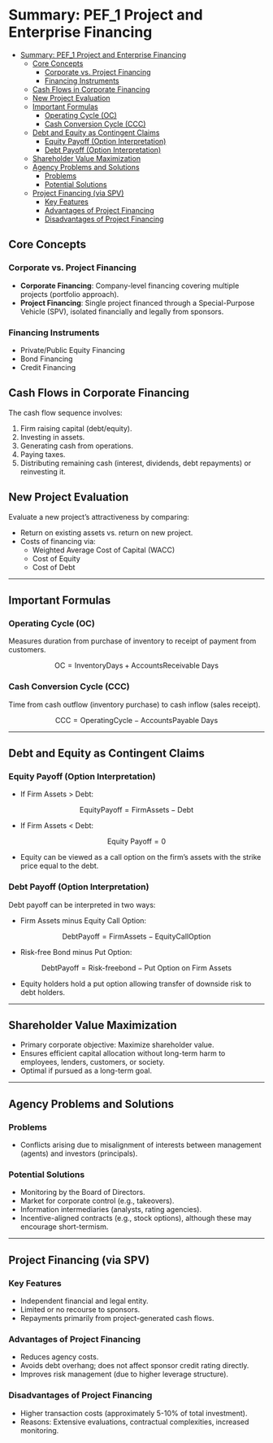 # Summary: PEF_1 Project and Enterprise Financing
- [Summary: PEF\_1 Project and Enterprise Financing](#summary-pef_1-project-and-enterprise-financing)
  - [Core Concepts](#core-concepts)
    - [Corporate vs. Project Financing](#corporate-vs-project-financing)
    - [Financing Instruments](#financing-instruments)
  - [Cash Flows in Corporate Financing](#cash-flows-in-corporate-financing)
  - [New Project Evaluation](#new-project-evaluation)
  - [Important Formulas](#important-formulas)
    - [Operating Cycle (OC)](#operating-cycle-oc)
    - [Cash Conversion Cycle (CCC)](#cash-conversion-cycle-ccc)
  - [Debt and Equity as Contingent Claims](#debt-and-equity-as-contingent-claims)
    - [Equity Payoff (Option Interpretation)](#equity-payoff-option-interpretation)
    - [Debt Payoff (Option Interpretation)](#debt-payoff-option-interpretation)
  - [Shareholder Value Maximization](#shareholder-value-maximization)
  - [Agency Problems and Solutions](#agency-problems-and-solutions)
    - [Problems](#problems)
    - [Potential Solutions](#potential-solutions)
  - [Project Financing (via SPV)](#project-financing-via-spv)
    - [Key Features](#key-features)
    - [Advantages of Project Financing](#advantages-of-project-financing)
    - [Disadvantages of Project Financing](#disadvantages-of-project-financing)

## Core Concepts

### Corporate vs. Project Financing
- **Corporate Financing**: Company-level financing covering multiple projects (portfolio approach).
- **Project Financing**: Single project financed through a Special-Purpose Vehicle (SPV), isolated financially and legally from sponsors.

### Financing Instruments
- Private/Public Equity Financing
- Bond Financing
- Credit Financing

## Cash Flows in Corporate Financing

The cash flow sequence involves:
1. Firm raising capital (debt/equity).
2. Investing in assets.
3. Generating cash from operations.
4. Paying taxes.
5. Distributing remaining cash (interest, dividends, debt repayments) or reinvesting it.

## New Project Evaluation

Evaluate a new project’s attractiveness by comparing:
- Return on existing assets vs. return on new project.
- Costs of financing via:
  - Weighted Average Cost of Capital (WACC)
  - Cost of Equity
  - Cost of Debt

---

## Important Formulas

### Operating Cycle (OC)
Measures duration from purchase of inventory to receipt of payment from customers.

$$
\text{OC} = \text{InventoryDays} + \text{AccountsReceivable~Days}
$$

### Cash Conversion Cycle (CCC)
Time from cash outflow (inventory purchase) to cash inflow (sales receipt).

$$
\text{CCC} = \text{OperatingCycle} - \text{AccountsPayable~Days}
$$

---

## Debt and Equity as Contingent Claims

### Equity Payoff (Option Interpretation)
- If Firm Assets $>$ Debt:

$$
\text{EquityPayoff} = \text{FirmAssets} - \text{Debt}
$$

- If Firm Assets $<$ Debt:

$$
\text{Equity~Payoff} = 0
$$

- Equity can be viewed as a call option on the firm’s assets with the strike price equal to the debt.

### Debt Payoff (Option Interpretation)
Debt payoff can be interpreted in two ways:
- Firm Assets minus Equity Call Option:

$$
\text{DebtPayoff} = \text{FirmAssets} - \text{EquityCallOption}
$$

- Risk-free Bond minus Put Option:

$$
\text{DebtPayoff} = \text{Risk-freebond} - \text{Put Option on Firm Assets}
$$

- Equity holders hold a put option allowing transfer of downside risk to debt holders.

---

## Shareholder Value Maximization
- Primary corporate objective: Maximize shareholder value.
- Ensures efficient capital allocation without long-term harm to employees, lenders, customers, or society.
- Optimal if pursued as a long-term goal.

---

## Agency Problems and Solutions

### Problems
- Conflicts arising due to misalignment of interests between management (agents) and investors (principals).

### Potential Solutions
- Monitoring by the Board of Directors.
- Market for corporate control (e.g., takeovers).
- Information intermediaries (analysts, rating agencies).
- Incentive-aligned contracts (e.g., stock options), although these may encourage short-termism.

---

## Project Financing (via SPV)

### Key Features
- Independent financial and legal entity.
- Limited or no recourse to sponsors.
- Repayments primarily from project-generated cash flows.

### Advantages of Project Financing
- Reduces agency costs.
- Avoids debt overhang; does not affect sponsor credit rating directly.
- Improves risk management (due to higher leverage structure).

### Disadvantages of Project Financing
- Higher transaction costs (approximately 5-10% of total investment).
- Reasons: Extensive evaluations, contractual complexities, increased monitoring.